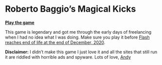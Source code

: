 # Roberto Baggio’s Magical Kicks

**[Play the game](https://magical-kicks.netlify.app)**

This game is legendary and got me through the early days of freelancing when I had no idea what I was doing. Make sure you play it before [Flash reaches end of life at the end of December, 2020](https://www.adobe.com/uk/products/flashplayer/end-of-life.html).

**Disclaimer:** I didn’t make this game I just love it and all the sites that still run it are riddled with horrible ads and spyware. Lots of love, [Andy](//twitter.com/_piccalilli)

